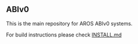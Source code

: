 ## ABIv0

This is the main repository for AROS ABIv0 systems.

For build instructions please check [INSTALL.md](https://github.com/deadwood2/AROS/blob/alt-abiv0/INSTALL.md)
